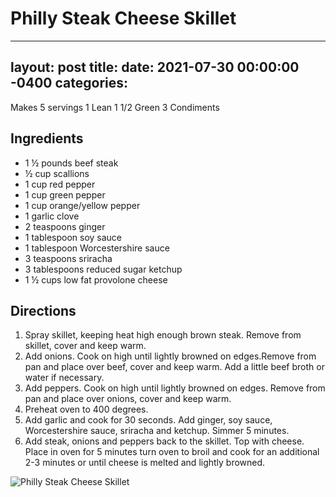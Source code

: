 # Philly Steak Cheese Skillet
---
layout: post
title: 
date:   2021-07-30 00:00:00 -0400
categories: 
---

Makes 5 servings
1 Lean
1 1/2 Green
3 Condiments

## Ingredients
* 1 ½ pounds beef steak
* ½ cup scallions 
* 1 cup red pepper 
* 1 cup green pepper 
* 1 cup orange/yellow pepper 
* 1 garlic clove 
* 2 teaspoons ginger 
* 1 tablespoon soy sauce 
* 1 tablespoon Worcestershire sauce 
* 3 teaspoons sriracha 
* 3 tablespoons reduced sugar ketchup 
* 1 ½ cups low fat provolone cheese 

## 

## Directions
1. Spray skillet, keeping heat high enough brown steak. Remove from skillet, cover and keep warm. 
2. Add onions. Cook on high until lightly browned on edges.Remove from pan and place over beef, cover and keep warm. Add a little beef broth or water if necessary.
3. Add peppers. Cook on high until lightly browned on edges. Remove from pan and place over onions, cover and keep warm. 
4. Preheat oven to 400 degrees. 
5. Add garlic and cook for 30 seconds. Add ginger, soy sauce, Worcestershire sauce, sriracha and ketchup. Simmer 5 minutes. 
6. Add steak, onions and peppers back to the skillet. Top with cheese. Place in oven for 5 minutes turn oven to broil and cook for an additional 2-3 minutes or until cheese is melted and lightly browned.

![Philly Steak Cheese Skillet](/images/Philly%20Steak%20Cheese%20Skillet.png)

